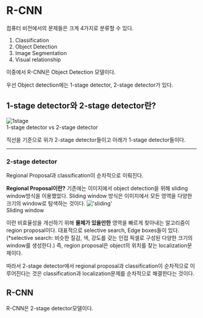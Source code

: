 # R-CNN

컴퓨터 비전에서의 문제들은 크게 4가지로 분류할 수 있다.
1. Classification
2. Object Detection
3. Image Segmentation
4. Visual relationship

이중에서 R-CNN은 Object Detection 모델이다.

우선 Object detection에는 1-stage detector, 2-stage detector가 있다.

## 1-stage detector와 2-stage detector란?

![`1stage`](https://img1.daumcdn.net/thumb/R1280x0/?scode=mtistory2&fname=https%3A%2F%2Fblog.kakaocdn.net%2Fdn%2Frd2Ho%2FbtqBcxO6C0m%2FMCINIrwGAnzMjevTDOqKJ0%2Fimg.png)   
1-stage detector vs 2-stage detector

직선을 기준으로 위가 2-stage detector들이고 아래가 1-stage detector들이다.
___
### 2-stage detector

Regional Proposal과 classification이 순차적으로 이뤄진다.

**Regional Proposal이란?**
기존에는 이미지에서 object detection을 위해 sliding window방식을 이용했었다.
Sliding window 방식은 이미지에서 모든 영역을 다양한 크기의 window로 탐색하는 것이다.
!['sliding'](https://img1.daumcdn.net/thumb/R1280x0/?scode=mtistory2&fname=https%3A%2F%2Fblog.kakaocdn.net%2Fdn%2FwYMa4%2FbtqA6pruEvn%2FJJGkGhvMK2yIw1pVzKNGtk%2Fimg.png)   
Sliding window

이런 비효율성을 개선하기 위해 **물체가 있을만한** 영역을 빠르게 찾아내는 알고리즘이 region proposal이다.
대표적으로 selective search, Edge boxes들이 있다.
(*selective search: 비슷한 질감, 색, 강도를 갖는 인접 픽셀로 구성된 다양한 크기의 window를 생성한다.)
즉, region proposal은 object의 위치를 찾는 localization문제이다.

따라서 2-stage detector에서 regional proposal과 classification이 순차적으로 이루어진다는 것은
classification과 localization문제를 순차적으로 해결한다는 것이다.

## R-CNN

R-CNN은 2-stage detector모델이다.
